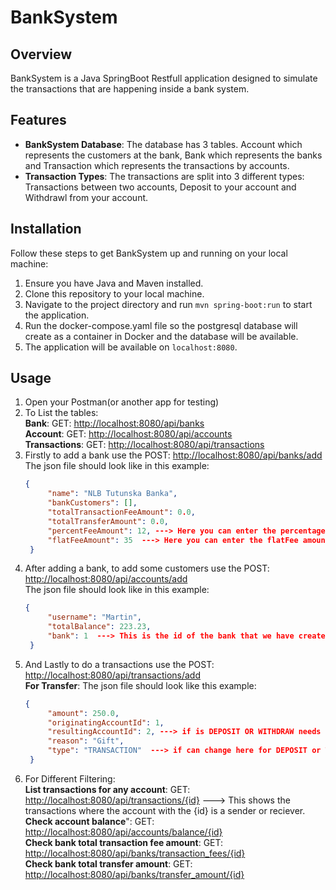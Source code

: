 # BankSystem

## Overview
BankSystem is a Java SpringBoot Restfull application designed to simulate the transactions that are happening inside a bank system.
## Features
- **BankSystem Database**: The database has 3 tables. Account which represents the customers at the bank, Bank which represents the banks and Transaction which represents the transactions by accounts.
- **Transaction Types**: The transactions are split into 3 different types: Transactions between two accounts, Deposit to your account and Withdrawl from your account.

## Installation
Follow these steps to get BankSystem up and running on your local machine:

1. Ensure you have Java and Maven installed.
2. Clone this repository to your local machine.
3. Navigate to the project directory and run `mvn spring-boot:run` to start the application.
4. Run the docker-compose.yaml file so the postgresql database will create as a container in Docker and the database will be available.
5. The application will be available on `localhost:8080`.

## Usage
1. Open your Postman(or another app for testing)
2. To List the tables: <br>
   **Bank**: GET: [http://localhost:8080/api/banks](http://localhost:8080/api/banks) <br>
   **Account**: GET: [http://localhost:8080/api/accounts](http://localhost:8080/api/banks) <br>
   **Transactions**: GET: [http://localhost:8080/api/transactions](http://localhost:8080/api/transactions)
3. Firstly to add a bank use the POST: [http://localhost:8080/api/banks/add](http://localhost:8080/api/banks/add)   <br>
   The json file should look like in this example:
   ```json 
   {
        "name": "NLB Tutunska Banka",
        "bankCustomers": [],
        "totalTransactionFeeAmount": 0.0,
        "totalTransferAmount": 0.0,
        "percentFeeAmount": 12, ---> Here you can enter the percentage fee that you like (12 means 12%).
        "flatFeeAmount": 35  ---> Here you can enter the flatFee amount in $.
    }
4. After adding a bank, to add some customers use the POST: [http://localhost:8080/api/accounts/add](http://localhost:8080/api/accounts/add)   <br>
   The json file should look like in this example:
   ```json
   {
        "username": "Martin",
        "totalBalance": 223.23,
        "bank": 1  ---> This is the id of the bank that we have created
    }
5. And Lastly to do a transactions use the POST: [http://localhost:8080/api/transactions/add](http://localhost:8080/api/transactions/add) <br>
   **For Transfer**: The json file should look like this example:
     ```json
     {
          "amount": 250.0,
          "originatingAccountId": 1,
          "resultingAccountId": 2, ---> if is DEPOSIT OR WITHDRAW needs to be the same as originatingAccountId.
          "reason": "Gift",
          "type": "TRANSACTION"  ---> if can change here for DEPOSIT or WITHDRAW (Needs to be in all Capital letters).
      }
6. For Different Filtering: <br>
   **List transactions for any account**: GET: [http://localhost:8080/api/transactions/{id}](http://localhost:8080/api/transactions/{id}) ---> This shows the transactions where the account with the {id} is a sender or reciever. <br>
   **Check account balance**": GET: [http://localhost:8080/api/accounts/balance/{id}](http://localhost:8080/api/accounts/balance/{id}) <br>
   **Check bank total transaction fee amount**: GET: [http://localhost:8080/api/banks/transaction_fees/{id}](http://localhost:8080/api/banks/transaction_fees/{id}) <br>
   **Check bank total transfer amount**: GET: [http://localhost:8080/api/banks/transfer_amount/{id}](http://localhost:8080/api/banks/transfer_amount/{id})



